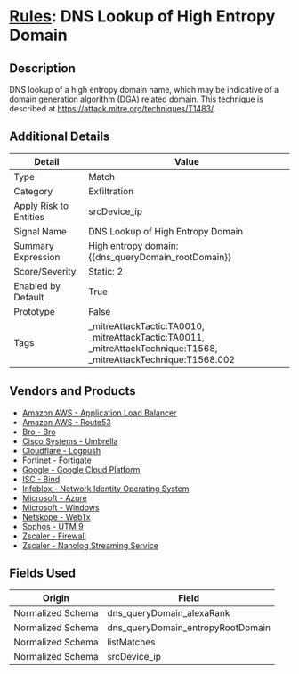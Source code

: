 # [Rules](README.md): DNS Lookup of High Entropy Domain

## Description
DNS lookup of a high entropy domain name, which may be indicative of a domain generation algorithm (DGA) related domain.  This technique is described at https://attack.mitre.org/techniques/T1483/.

## Additional Details
|Detail|Value|
|----|----|
|Type|Match|
|Category|Exfiltration|
|Apply Risk to Entities|srcDevice_ip|
|Signal Name|DNS Lookup of High Entropy Domain|
|Summary Expression|High entropy domain: {{dns_queryDomain_rootDomain}}|
|Score/Severity|Static: 2|
|Enabled by Default|True|
|Prototype|False|
|Tags|_mitreAttackTactic:TA0010, _mitreAttackTactic:TA0011, _mitreAttackTechnique:T1568, _mitreAttackTechnique:T1568.002|
## Vendors and Products
- [Amazon AWS - Application Load Balancer](../products/5bb9e0b3-8d57-4b10-8952-0b6ffe91b599.md)
- [Amazon AWS - Route53](../products/e2393771-bda2-414a-8661-0a57069287ad.md)
- [Bro - Bro](../products/37C866BF-72E1-470A-9072-EDB908F56951.md)
- [Cisco Systems - Umbrella](../products/5ba50e74-3c05-4ea8-aeaf-5efde588c60f.md)
- [Cloudflare - Logpush](../products/c2503fcc-ef30-4e40-bb32-0bf47151b140.md)
- [Fortinet - Fortigate](../products/c57e2c85-4fc1-4fb7-8fa1-dbc5235231ad.md)
- [Google - Google Cloud Platform](../products/dcc85cfc-a698-4d09-87de-f2c723f3ad07.md)
- [ISC - Bind](../products/1768a42a-37e6-4a2b-aa42-314583f63e1b.md)
- [Infoblox - Network Identity Operating System](../products/43808f4c-15e9-480c-ab1a-38bdef3b6798.md)
- [Microsoft - Azure](../products/a1225af5-e778-4068-a9a2-47da93d1ff24.md)
- [Microsoft - Windows](../products/1ff7546c-cb36-4a24-87f7-89d2cecc5761.md)
- [Netskope - WebTx](../products/9e838f93-c9e7-4592-a980-cf9dfb704784.md)
- [Sophos - UTM 9](../products/0fb003bc-8383-442f-8f3d-afcfbaefe617.md)
- [Zscaler - Firewall](../products/9e0641a7-22ce-4ac8-8113-ee48b368ac3d.md)
- [Zscaler - Nanolog Streaming Service](../products/6299d728-14f7-455e-85c5-ea8ec65a654a.md)


## Fields Used

|Origin|Field|
|----|----|
|Normalized Schema|dns_queryDomain_alexaRank|
|Normalized Schema|dns_queryDomain_entropyRootDomain|
|Normalized Schema|listMatches|
|Normalized Schema|srcDevice_ip|


